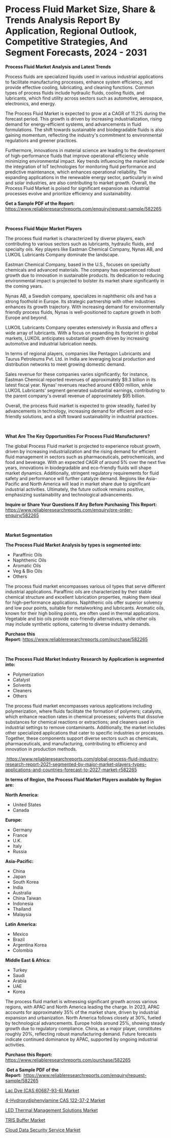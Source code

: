 <p><h1>Process Fluid Market Size, Share & Trends Analysis Report By Application, Regional Outlook, Competitive Strategies, And Segment Forecasts, 2024 - 2031</h1></p><p><strong>Process Fluid Market Analysis and Latest Trends</strong></p>
<p><p>Process fluids are specialized liquids used in various industrial applications to facilitate manufacturing processes, enhance system efficiency, and provide effective cooling, lubricating, and cleaning functions. Common types of process fluids include hydraulic fluids, cooling fluids, and lubricants, which find utility across sectors such as automotive, aerospace, electronics, and energy.</p><p>The Process Fluid Market is expected to grow at a CAGR of 11.2% during the forecast period. This growth is driven by increasing industrialization, rising demand for energy-efficient systems, and advancements in fluid formulations. The shift towards sustainable and biodegradable fluids is also gaining momentum, reflecting the industry's commitment to environmental regulations and greener practices. </p><p>Furthermore, innovations in material science are leading to the development of high-performance fluids that improve operational efficiency while minimizing environmental impact. Key trends influencing the market include the integration of IoT technologies for monitoring fluid performance and predictive maintenance, which enhances operational reliability. The expanding applications in the renewable energy sector, particularly in wind and solar industries, are also contributing to market growth. Overall, the Process Fluid Market is poised for significant expansion as industrial processes evolve and prioritize efficiency and sustainability.</p></p>
<p><strong>Get a Sample PDF of the Report:&nbsp;</strong> <a href="https://www.reliableresearchreports.com/enquiry/request-sample/582265?utm_campaign=40&utm_medium=2&utm_source=Github&utm_content=ia&utm_term=03102024&utm_id=process-fluid">https://www.reliableresearchreports.com/enquiry/request-sample/582265</a></p>
<p>&nbsp;</p>
<p><strong>Process Fluid Major Market Players</strong></p>
<p><p>The process fluid market is characterized by diverse players, each contributing to various sectors such as lubricants, hydraulic fluids, and specialty oils. Key players like Eastman Chemical Company, Nynas AB, and LUKOIL Lubricants Company dominate the landscape.</p><p>Eastman Chemical Company, based in the U.S., focuses on specialty chemicals and advanced materials. The company has experienced robust growth due to innovation in sustainable products. Its dedication to reducing environmental impact is projected to bolster its market share significantly in the coming years. </p><p>Nynas AB, a Swedish company, specializes in naphthenic oils and has a strong foothold in Europe. Its strategic partnership with other industries enhances its growth trajectory. With increasing demand for environmentally friendly process fluids, Nynas is well-positioned to capture growth in both Europe and beyond.</p><p>LUKOIL Lubricants Company operates extensively in Russia and offers a wide array of lubricants. With a focus on expanding its footprint in global markets, LUKOIL anticipates substantial growth driven by increasing automotive and industrial lubrication needs.</p><p>In terms of regional players, companies like Pentagon Lubricants and Taurus Petroleums Pvt. Ltd. in India are leveraging local production and distribution networks to meet growing domestic demand.</p><p>Sales revenue for these companies varies significantly; for instance, Eastman Chemical reported revenues of approximately $9.3 billion in its latest fiscal year. Nynas’ revenues reached around €800 million, while LUKOIL Lubricants' segment generated substantial earnings, contributing to the parent company's overall revenue of approximately $95 billion.</p><p>Overall, the process fluid market is expected to grow steadily, fueled by advancements in technology, increasing demand for efficient and eco-friendly solutions, and a shift toward sustainability in industrial practices.</p></p>
<p>&nbsp;</p>
<p><strong>What Are The Key Opportunities For Process Fluid Manufacturers?</strong></p>
<p><p>The global Process Fluid market is projected to experience robust growth, driven by increasing industrialization and the rising demand for efficient fluid management in sectors such as pharmaceuticals, petrochemicals, and food and beverage. With an expected CAGR of around 5% over the next five years, innovations in biodegradable and eco-friendly fluids will shape market dynamics. Additionally, stringent regulatory requirements for fluid safety and performance will further catalyze demand. Regions like Asia-Pacific and North America will lead in market share due to significant industrial activities. Ultimately, the future outlook remains positive, emphasizing sustainability and technological advancements.</p></p>
<p><strong>Inquire or Share Your Questions If Any Before Purchasing This Report:</strong> <a href="https://www.reliableresearchreports.com/enquiry/pre-order-enquiry/582265?utm_campaign=40&utm_medium=2&utm_source=Github&utm_content=ia&utm_term=03102024&utm_id=process-fluid">https://www.reliableresearchreports.com/enquiry/pre-order-enquiry/582265</a></p>
<p>&nbsp;</p>
<p><strong>Market Segmentation</strong></p>
<p><strong>The Process Fluid Market Analysis by types is segmented into:</strong></p>
<p><ul><li>Paraffinic Oils</li><li>Naphthenic Oils</li><li>Aromatic Oils</li><li>Veg & Bio Oils</li><li>Others</li></ul></p>
<p><p>The process fluid market encompasses various oil types that serve different industrial applications. Paraffinic oils are characterized by their stable chemical structure and excellent lubrication properties, making them ideal for high-performance applications. Naphthenic oils offer superior solvency and low pour points, suitable for metalworking and lubricants. Aromatic oils, known for their high boiling points, are often used in thermal applications. Vegetable and bio oils provide eco-friendly alternatives, while other oils may include synthetic options, catering to diverse industry demands.</p></p>
<p><strong>Purchase this Report:&nbsp;</strong><a href="https://www.reliableresearchreports.com/purchase/582265?utm_campaign=40&utm_medium=2&utm_source=Github&utm_content=ia&utm_term=03102024&utm_id=process-fluid">https://www.reliableresearchreports.com/purchase/582265</a></p>
<p>&nbsp;</p>
<p><strong>The Process Fluid Market Industry Research by Application is segmented into:</strong></p>
<p><ul><li>Polymerization</li><li>Catalyst</li><li>Solvents</li><li>Cleaners</li><li>Others</li></ul></p>
<p><p>The process fluid market encompasses various applications including polymerization, where fluids facilitate the formation of polymers; catalysts, which enhance reaction rates in chemical processes; solvents that dissolve substances for chemical reactions or extractions; and cleaners used in industrial settings to remove contaminants. Additionally, the market includes other specialized applications that cater to specific industries or processes. Together, these components support diverse sectors such as chemicals, pharmaceuticals, and manufacturing, contributing to efficiency and innovation in production methods.</p></p>
<p><a href="https://www.reliableresearchreports.com/global-process-fluid-industry-research-report-2021-segmented-by-major-market-players-types-applications-and-countries-forecast-to-2027-market-r582265?utm_campaign=40&utm_medium=2&utm_source=Github&utm_content=ia&utm_term=03102024&utm_id=process-fluid">&nbsp;https://www.reliableresearchreports.com/global-process-fluid-industry-research-report-2021-segmented-by-major-market-players-types-applications-and-countries-forecast-to-2027-market-r582265</a></p>
<p><strong>In terms of Region, the Process Fluid Market Players available by Region are:</strong></p>
<p>
    <p> <strong> North America: </strong>
        <ul>
            <li>United States</li>
            <li>Canada</li>
        </ul>
        </p> 
    <p> <strong> Europe: </strong>
        <ul>
            <li>Germany</li>
            <li>France</li>
            <li>U.K.</li>
            <li>Italy</li>
            <li>Russia</li>
        </ul>
        </p> 
    <p> <strong> Asia-Pacific: </strong>
        <ul>
            <li>China</li>
            <li>Japan</li>
            <li>South Korea</li>
            <li>India</li>
            <li>Australia</li>
            <li>China Taiwan</li>
            <li>Indonesia</li>
            <li>Thailand</li>
            <li>Malaysia</li>
        </ul>
        </p> 
    <p> <strong> Latin America: </strong>
        <ul>
            <li>Mexico</li>
            <li>Brazil</li>
            <li>Argentina Korea</li>
            <li>Colombia</li>
        </ul>
        </p> 
    <p> <strong> Middle East & Africa: </strong>
        <ul>
            <li>Turkey</li>
            <li>Saudi</li>
            <li>Arabia</li>
            <li>UAE</li>
            <li>Korea</li>
        </ul>
    </p>
    </p>
<p><p>The process fluid market is witnessing significant growth across various regions, with APAC and North America leading the charge. In 2023, APAC accounts for approximately 35% of the market share, driven by industrial expansion and urbanization. North America follows closely at 30%, fueled by technological advancements. Europe holds around 25%, showing steady growth due to regulatory compliance. China, as a major player, constitutes roughly 20%, reflecting robust manufacturing demand. Future forecasts indicate continued dominance by APAC, supported by ongoing industrial activities.</p></p>
<p><strong>Purchase this Report: </strong><a href="https://www.reliableresearchreports.com/purchase/582265?utm_campaign=40&utm_medium=2&utm_source=Github&utm_content=ia&utm_term=03102024&utm_id=process-fluid">https://www.reliableresearchreports.com/purchase/582265</a></p>
<p>&nbsp;<strong>Get a Sample PDF of the Report:&nbsp;&nbsp;</strong><a href="https://www.reliableresearchreports.com/enquiry/request-sample/582265?utm_campaign=40&utm_medium=2&utm_source=Github&utm_content=ia&utm_term=03102024&utm_id=process-fluid">https://www.reliableresearchreports.com/enquiry/request-sample/582265</a></p>
<p><strong></strong></p>
<p><p><a href="https://issuu.com/reportprime-2/docs/lac-dye-cas-60687-93-6-market-size-_b73fa11805148e?utm_campaign=40&utm_medium=2&utm_source=Github&utm_content=ia&utm_term=03102024&utm_id=process-fluid">Lac Dye (CAS 60687-93-6) Market</a></p><p><a href="https://github.com/GraceTurner587/Market-Research-Report-List-1/blob/main/4-hydroxydiphenylamine-cas-122-37-2-market.md?utm_campaign=40&utm_medium=2&utm_source=Github&utm_content=ia&utm_term=03102024&utm_id=process-fluid">4-Hydroxydiphenylamine CAS 122-37-2 Market</a></p><p><a href="https://issuu.com/reportprime-2/docs/led-thermal-management-solutions-ma_9569a8a56f3851?utm_campaign=40&utm_medium=2&utm_source=Github&utm_content=ia&utm_term=03102024&utm_id=process-fluid">LED Thermal Management Solutions Market</a></p><p><a href="https://www.linkedin.com/pulse/market-leaders-laggards-global-tris-buffer-trends-forecast-czzge?utm_campaign=40&utm_medium=2&utm_source=Github&utm_content=ia&utm_term=03102024&utm_id=process-fluid">TRIS Buffer Market</a></p><p><a href="https://github.com/aiko92han/Market-Research-Report-List-1/blob/main/cloud-data-security-service-market.md?utm_campaign=40&utm_medium=2&utm_source=Github&utm_content=ia&utm_term=03102024&utm_id=process-fluid">Cloud Data Security Service Market</a></p></p>